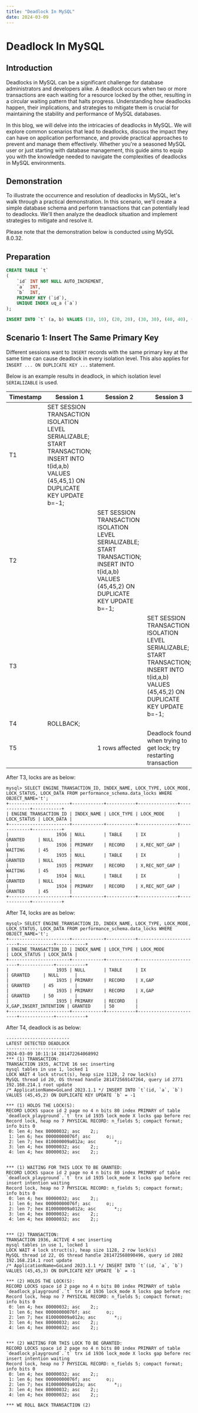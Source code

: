 ```yaml
---
title: "Deadlock In MySQL"
date: 2024-03-09
---
```


# Deadlock In MySQL

## Introduction

Deadlocks in MySQL can be a significant challenge for database administrators and developers alike. A deadlock occurs when two or more transactions are each waiting for a resource locked by the other, resulting in a circular waiting pattern that halts progress. Understanding how deadlocks happen, their implications, and strategies to mitigate them is crucial for maintaining the stability and performance of MySQL databases.

In this blog, we will delve into the intricacies of deadlocks in MySQL. We will explore common scenarios that lead to deadlocks, discuss the impact they can have on application performance, and provide practical approaches to prevent and manage them effectively. Whether you're a seasoned MySQL user or just starting with database management, this guide aims to equip you with the knowledge needed to navigate the complexities of deadlocks in MySQL environments.

## Demonstration

To illustrate the occurrence and resolution of deadlocks in MySQL, let's walk through a practical demonstration. In this scenario, we'll create a simple database schema and perform transactions that can potentially lead to deadlocks. We'll then analyze the deadlock situation and implement strategies to mitigate and resolve it.

Please note that the demonstration below is conducted using MySQL 8.0.32.

## Preparation

```sql
CREATE TABLE `t`
(
    `id` INT NOT NULL AUTO_INCREMENT,
    `a`  INT,
    `b`  INT,
    PRIMARY KEY (`id`),
    UNIQUE INDEX uq_a (`a`)
);

INSERT INTO `t` (a, b) VALUES (10, 10), (20, 20), (30, 30), (40, 40), (50, 50);
```

## Scenario 1: Insert The Same Primary Key

Different sessions want to `INSERT` records with the same primary key at the same time can cause deadlock in every isolation level. This also applies for `INSERT ... ON DUPLICATE KEY ...` statement.

Below is an example results in deadlock, in which isolation level `SERIALIZABLE` is used.

| Timestamp | Session 1                                                                               | Session 2                                                                               | Session 3                                                                               |
|-----------|-----------------------------------------------------------------------------------------|-----------------------------------------------------------------------------------------|-----------------------------------------------------------------------------------------|
| T1        | SET SESSION TRANSACTION ISOLATION LEVEL SERIALIZABLE;<br/>START TRANSACTION;<br/>INSERT INTO t(id,a,b) VALUES (45,45,1) ON DUPLICATE KEY UPDATE b=-1; |                                                                                         |                                                                                         |
| T2        |                                                                                         | SET SESSION TRANSACTION ISOLATION LEVEL SERIALIZABLE;<br/>START TRANSACTION;<br/>INSERT INTO t(id,a,b) VALUES (45,45,2) ON DUPLICATE KEY UPDATE b=-1; |                                                                                         |
| T3        |                                                                                         |                                                                                         | SET SESSION TRANSACTION ISOLATION LEVEL SERIALIZABLE;<br/>START TRANSACTION;<br/>INSERT INTO t(id,a,b) VALUES (45,45,2) ON DUPLICATE KEY UPDATE b=-1; |
| T4        | ROLLBACK;                                                                               |                                                                                         |                                                                                         |
| T5        |                                                                                         | 1 rows affected                                                                        | Deadlock found when trying to get lock; try restarting transaction                      |

After T3, locks are as below:
```
mysql> SELECT ENGINE_TRANSACTION_ID, INDEX_NAME, LOCK_TYPE, LOCK_MODE, LOCK_STATUS, LOCK_DATA FROM performance_schema.data_locks WHERE OBJECT_NAME='t';
+-----------------------+------------+-----------+---------------+-------------+-----------+
| ENGINE_TRANSACTION_ID | INDEX_NAME | LOCK_TYPE | LOCK_MODE     | LOCK_STATUS | LOCK_DATA |
+-----------------------+------------+-----------+---------------+-------------+-----------+
|                  1936 | NULL       | TABLE     | IX            | GRANTED     | NULL      |
|                  1936 | PRIMARY    | RECORD    | X,REC_NOT_GAP | WAITING     | 45        |
|                  1935 | NULL       | TABLE     | IX            | GRANTED     | NULL      |
|                  1935 | PRIMARY    | RECORD    | X,REC_NOT_GAP | WAITING     | 45        |
|                  1934 | NULL       | TABLE     | IX            | GRANTED     | NULL      |
|                  1934 | PRIMARY    | RECORD    | X,REC_NOT_GAP | GRANTED     | 45        |
+-----------------------+------------+-----------+---------------+-------------+-----------+
```

After T4, locks are as below:
```
mysql> SELECT ENGINE_TRANSACTION_ID, INDEX_NAME, LOCK_TYPE, LOCK_MODE, LOCK_STATUS, LOCK_DATA FROM performance_schema.data_locks WHERE OBJECT_NAME='t';
+-----------------------+------------+-----------+------------------------+-------------+-----------+
| ENGINE_TRANSACTION_ID | INDEX_NAME | LOCK_TYPE | LOCK_MODE              | LOCK_STATUS | LOCK_DATA |
+-----------------------+------------+-----------+------------------------+-------------+-----------+
|                  1935 | NULL       | TABLE     | IX                     | GRANTED     | NULL      |
|                  1935 | PRIMARY    | RECORD    | X,GAP                  | GRANTED     | 45        |
|                  1935 | PRIMARY    | RECORD    | X,GAP                  | GRANTED     | 50        |
|                  1935 | PRIMARY    | RECORD    | X,GAP,INSERT_INTENTION | GRANTED     | 50        |
+-----------------------+------------+-----------+------------------------+-------------+-----------+
```


After T4, deadlock is as below:
```
------------------------
LATEST DETECTED DEADLOCK
------------------------
2024-03-09 10:11:14 281472264068992
*** (1) TRANSACTION:
TRANSACTION 1935, ACTIVE 16 sec inserting
mysql tables in use 1, locked 1
LOCK WAIT 4 lock struct(s), heap size 1128, 2 row lock(s)
MySQL thread id 20, OS thread handle 281472569147264, query id 2771 192.168.214.1 root update
/* ApplicationName=GoLand 2023.1.1 */ INSERT INTO `t`(id, `a`, `b`) VALUES (45,45,2) ON DUPLICATE KEY UPDATE `b` = -1

*** (1) HOLDS THE LOCK(S):
RECORD LOCKS space id 2 page no 4 n bits 80 index PRIMARY of table `deadlock_playground`.`t` trx id 1935 lock_mode X locks gap before rec
Record lock, heap no 7 PHYSICAL RECORD: n_fields 5; compact format; info bits 0
 0: len 4; hex 80000032; asc    2;;
 1: len 6; hex 00000000076f; asc      o;;
 2: len 7; hex 810000009a012a; asc       *;;
 3: len 4; hex 80000032; asc    2;;
 4: len 4; hex 80000032; asc    2;;


*** (1) WAITING FOR THIS LOCK TO BE GRANTED:
RECORD LOCKS space id 2 page no 4 n bits 80 index PRIMARY of table `deadlock_playground`.`t` trx id 1935 lock_mode X locks gap before rec insert intention waiting
Record lock, heap no 7 PHYSICAL RECORD: n_fields 5; compact format; info bits 0
 0: len 4; hex 80000032; asc    2;;
 1: len 6; hex 00000000076f; asc      o;;
 2: len 7; hex 810000009a012a; asc       *;;
 3: len 4; hex 80000032; asc    2;;
 4: len 4; hex 80000032; asc    2;;


*** (2) TRANSACTION:
TRANSACTION 1936, ACTIVE 4 sec inserting
mysql tables in use 1, locked 1
LOCK WAIT 4 lock struct(s), heap size 1128, 2 row lock(s)
MySQL thread id 22, OS thread handle 281472568090496, query id 2802 192.168.214.1 root update
/* ApplicationName=GoLand 2023.1.1 */ INSERT INTO `t`(id, `a`, `b`) VALUES (45,45,3) ON DUPLICATE KEY UPDATE `b` = -1

*** (2) HOLDS THE LOCK(S):
RECORD LOCKS space id 2 page no 4 n bits 80 index PRIMARY of table `deadlock_playground`.`t` trx id 1936 lock_mode X locks gap before rec
Record lock, heap no 7 PHYSICAL RECORD: n_fields 5; compact format; info bits 0
 0: len 4; hex 80000032; asc    2;;
 1: len 6; hex 00000000076f; asc      o;;
 2: len 7; hex 810000009a012a; asc       *;;
 3: len 4; hex 80000032; asc    2;;
 4: len 4; hex 80000032; asc    2;;


*** (2) WAITING FOR THIS LOCK TO BE GRANTED:
RECORD LOCKS space id 2 page no 4 n bits 80 index PRIMARY of table `deadlock_playground`.`t` trx id 1936 lock_mode X locks gap before rec insert intention waiting
Record lock, heap no 7 PHYSICAL RECORD: n_fields 5; compact format; info bits 0
 0: len 4; hex 80000032; asc    2;;
 1: len 6; hex 00000000076f; asc      o;;
 2: len 7; hex 810000009a012a; asc       *;;
 3: len 4; hex 80000032; asc    2;;
 4: len 4; hex 80000032; asc    2;;

*** WE ROLL BACK TRANSACTION (2)
```
